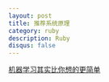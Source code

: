 ```yaml
---
layout: post
title: 推荐系统原理
category: ruby
description: Ruby
disqus: false
---
```


[机器学习其实比你想的更简单](http://blog.jobbole.com/53546/)